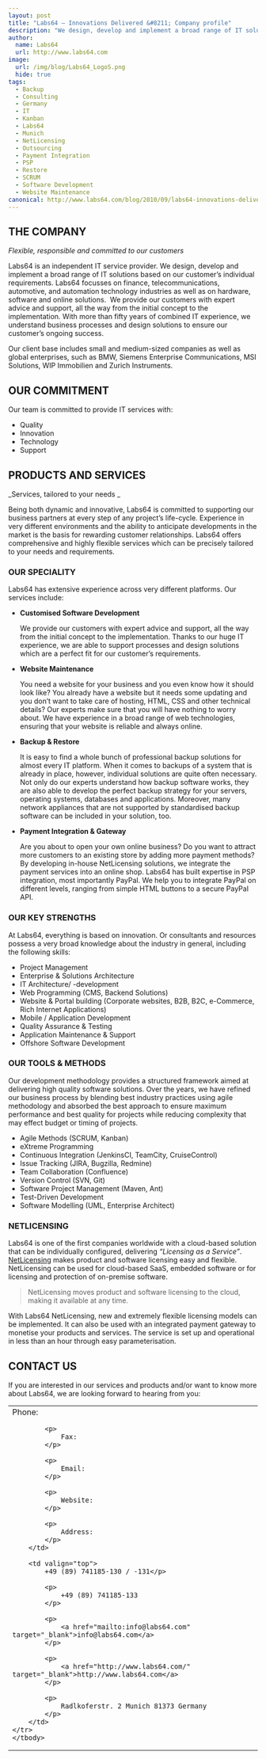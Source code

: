 ```yaml
---
layout: post
title: "Labs64 – Innovations Delivered &#8211; Company profile"
description: "We design, develop and implement a broad range of IT solutions based on our customer&#8217;s individual requirements."
author:
  name: Labs64
  url: http://www.labs64.com
image:
  url: /img/blog/Labs64_LogoS.png
  hide: true
tags:
  - Backup
  - Consulting
  - Germany
  - IT
  - Kanban
  - Labs64
  - Munich
  - NetLicensing
  - Outsourcing
  - Payment Integration
  - PSP
  - Restore
  - SCRUM
  - Software Development
  - Website Maintenance
canonical: http://www.labs64.com/blog/2010/09/labs64-innovations-delivered-company-profile-en/
---
```


## THE COMPANY

_Flexible, responsible and committed to our customers_

Labs64 is an independent IT service provider. We design, develop and implement a broad range of IT solutions based on our customer&#8217;s individual requirements. Labs64 focusses on finance, telecommunications, automotive, and automation technology industries as well as on hardware, software and online solutions.  We provide our customers with expert advice and support, all the way from the initial concept to the implementation. With more than fifty years of combined IT experience, we understand business processes and design solutions to ensure our customer&#8217;s ongoing success.

Our client base includes small and medium-sized companies as well as global enterprises, such as BMW, Siemens Enterprise Communications, MSI Solutions, WIP Immobilien and Zurich Instruments.

## OUR COMMITMENT

Our team is committed to provide IT services with:

  * Quality
  * Innovation
  * Technology
  * Support

## PRODUCTS AND SERVICES

_Services, tailored to your needs _

Being both dynamic and innovative, Labs64 is committed to supporting our business partners at every step of any project&#8217;s life-cycle. Experience in very different environments and the ability to anticipate developments in the market is the basis for rewarding customer relationships. Labs64 offers comprehensive and highly flexible services which can be precisely tailored to your needs and requirements.

### OUR SPECIALITY

Labs64 has extensive experience across very different platforms. Our services include:

  * **Customised Software Development**

    We provide our customers with expert advice and support, all the way from the initial concept to the implementation. Thanks to our huge IT experience, we are able to support processes and design solutions which are a perfect fit for our customer&#8217;s requirements.
  * **Website Maintenance**

    You need a website for your business and you even know how it should look like? You already have a website but it needs some updating and you don&#8217;t want to take care of hosting, HTML, CSS and other technical details? Our experts make sure that you will have nothing to worry about. We have experience in a broad range of web technologies, ensuring that your website is reliable and always online.
  * **Backup & Restore**

    It is easy to find a whole bunch of professional backup solutions for almost every IT platform. When it comes to backups of a system that is already in place, however, individual solutions are quite often necessary. Not only do our experts understand how backup software works, they are also able to develop the perfect backup strategy for your servers, operating systems, databases and applications. Moreover, many network appliances that are not supported by standardised backup software can be included in your solution, too.
  * **Payment Integration & Gateway**

    Are you about to open your own online business? Do you want to attract more customers to an existing store by adding more payment methods? By developing in-house NetLicensing solutions, we integrate the payment services into an online shop. Labs64 has built expertise in PSP integration, most importantly PayPal. We help you to integrate PayPal on different levels, ranging from simple HTML buttons to a secure PayPal API.

### OUR KEY STRENGTHS

At Labs64, everything is based on innovation. Or consultants and resources possess a very broad knowledge about the industry in general, including the following skills:

  * Project Management
  * Enterprise & Solutions Architecture
  * IT Architecture/ -development
  * Web Programming (CMS, Backend Solutions)
  * Website & Portal building (Corporate websites, B2B, B2C, e-Commerce, Rich Internet Applications)
  * Mobile / Application Development
  * Quality Assurance & Testing
  * Application Maintenance & Support
  * Offshore Software Development

### OUR TOOLS & METHODS

Our development methodology provides a structured framework aimed at delivering high quality software solutions. Over the years, we have refined our business process by blending best industry practices using agile methodology and absorbed the best approach to ensure maximum performance and best quality for projects while reducing complexity that may effect budget or timing of projects.

  * Agile Methods (SCRUM, Kanban)
  * eXtreme Programming
  * Continuous Integration (JenkinsCI, TeamCity, CruiseControl)
  * Issue Tracking (JIRA, Bugzilla, Redmine)
  * Team Collaboration (Confluence)
  * Version Control (SVN, Git)
  * Software Project Management (Maven, Ant)
  * Test-Driven Development
  * Software Modelling (UML, Enterprise Architect)

### NETLICENSING

Labs64 is one of the first companies worldwide with a cloud-based solution that can be individually configured, delivering _“Licensing as a Service”_. [NetLicensing](http://netlicensing.io) makes product and software licensing easy and flexible. NetLicensing can be used for cloud-based SaaS, embedded software or for licensing and protection of on-premise software.

> NetLicensing moves product and software licensing to the cloud, making it available at any time.

With Labs64 NetLicensing, new and extremely flexible licensing models can be implemented. It can also be used with an integrated payment gateway to monetise your products and services. The service is set up and operational in less than an hour through easy parameterisation.

## CONTACT US

If you are interested in our services and products and/or want to know more about Labs64, we are looking forward to hearing from you:

<table width="100%" border="0" cellspacing="0" cellpadding="5">
    <tr>
        <td valign="top" width="10%">
            Phone:</p>

            <p>
                Fax:
            </p>

            <p>
                Email:
            </p>

            <p>
                Website:
            </p>

            <p>
                Address:
            </p>
        </td>

        <td valign="top">
            +49 (89) 741185-130 / -131</p>

            <p>
                +49 (89) 741185-133
            </p>

            <p>
                <a href="mailto:info@labs64.com" target="_blank">info@labs64.com</a>
            </p>

            <p>
                <a href="http://www.labs64.com/" target="_blank">http://www.labs64.com</a>
            </p>

            <p>
                Radlkoferstr. 2 Munich 81373 Germany
            </p>
        </td>
    </tr>
    </tbody>
</table>
